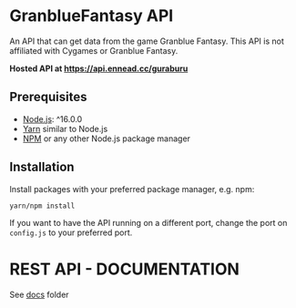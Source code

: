 
# GranblueFantasy API

An API that can get data from the game Granblue Fantasy. This API is not affiliated with Cygames or Granblue Fantasy.

**Hosted API at https://api.ennead.cc/guraburu** 

## Prerequisites

- [Node.js](https://nodejs.org/): ^16.0.0
- [Yarn](https://yarnpkg.com/) similar to Node.js
- [NPM](https://npmjs.org/) or any other Node.js package manager

## Installation

Install packages with your preferred package manager, e.g. npm:

```
yarn/npm install
```

If you want to have the API running on a different port, change the port on `config.js` to your preferred port.

# REST API - DOCUMENTATION

See [docs](https://github.com/torikushiii/BlueArchiveAPI/tree/main/docs) folder
